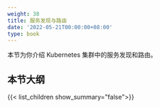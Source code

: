 ```yaml
---
weight: 38
title: 服务发现与路由
date: '2022-05-21T00:00:00+08:00'
type: book
---
```


本节为你介绍 Kubernetes 集群中的服务发现和路由。

## 本节大纲

{{< list_children show_summary="false">}}
